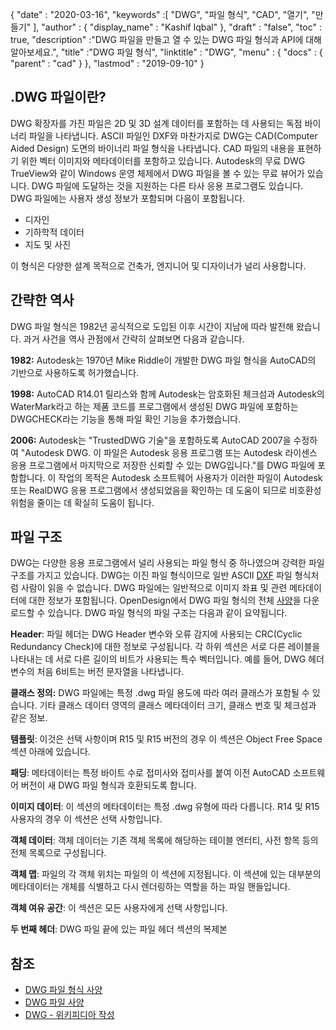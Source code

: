 {
  "date" : "2020-03-16",
  "keywords" :[ "DWG", "파일 형식", "CAD", "열기", "만들기" ],
  "author" : {
    "display_name" : "Kashif Iqbal"
},
  "draft" : "false",
  "toc" : true,
  "description" :"DWG 파일을 만들고 열 수 있는 DWG 파일 형식과 API에 대해 알아보세요.",
  "title" :"DWG 파일 형식",
  "linktitle" : "DWG",
  "menu" : {
    "docs" : {
      "parent" : "cad"
}
},
  "lastmod" : "2019-09-10"
}

## .DWG 파일이란?

DWG 확장자를 가진 파일은 2D 및 3D 설계 데이터를 포함하는 데 사용되는 독점 바이너리 파일을 나타냅니다. ASCII 파일인 DXF와 마찬가지로 DWG는 CAD(Computer Aided Design) 도면의 바이너리 파일 형식을 나타냅니다. CAD 파일의 내용을 표현하기 위한 벡터 이미지와 메타데이터를 포함하고 있습니다. Autodesk의 무료 DWG TrueView와 같이 Windows 운영 체제에서 DWG 파일을 볼 수 있는 무료 뷰어가 있습니다. DWG 파일에 도달하는 것을 지원하는 다른 타사 응용 프로그램도 있습니다. DWG 파일에는 사용자 생성 정보가 포함되며 다음이 포함됩니다.

* 디자인
* 기하학적 데이터
* 지도 및 사진

이 형식은 다양한 설계 목적으로 건축가, 엔지니어 및 디자이너가 널리 사용합니다.

## 간략한 역사 ##

DWG 파일 형식은 1982년 공식적으로 도입된 이후 시간이 지남에 따라 발전해 왔습니다. 과거 사건을 역사 관점에서 간략히 살펴보면 다음과 같습니다.

**1982:** Autodesk는 1970년 Mike Riddle이 개발한 DWG 파일 형식을 AutoCAD의 기반으로 사용하도록 허가했습니다.

**1998:** AutoCAD R14.01 릴리스와 함께 Autodesk는 암호화된 체크섬과 Autodesk의 WaterMark라고 하는 제품 코드를 프로그램에서 생성된 DWG 파일에 포함하는 DWGCHECK라는 기능을 통해 파일 확인 기능을 추가했습니다.

**2006:** Autodesk는 "TrustedDWG 기술"을 포함하도록 AutoCAD 2007을 수정하여 "Autodesk DWG. 이 파일은 Autodesk 응용 프로그램 또는 Autodesk 라이센스 응용 프로그램에서 마지막으로 저장한 신뢰할 수 있는 DWG입니다."를 DWG 파일에 포함합니다. 이 작업의 목적은 Autodesk 소프트웨어 사용자가 이러한 파일이 Autodesk 또는 RealDWG 응용 프로그램에서 생성되었음을 확인하는 데 도움이 되므로 비호환성 위험을 줄이는 데 확실히 도움이 됩니다.

## 파일 구조 ##

DWG는 다양한 응용 프로그램에서 널리 사용되는 파일 형식 중 하나였으며 강력한 파일 구조를 가지고 있습니다. DWG는 이진 파일 형식이므로 일반 ASCII [DXF](/ko/cad/dxf/) 파일 형식처럼 사람이 읽을 수 없습니다. DWG 파일에는 일반적으로 이미지 좌표 및 관련 메타데이터에 대한 정보가 포함됩니다. OpenDesign에서 DWG 파일 형식의 전체 [사양](https://www.opendesign.com/files/guestdownloads/OpenDesign_Specification_for_.dwg_files.pdf)을 다운로드할 수 있습니다. DWG 파일 형식의 파일 구조는 다음과 같이 요약됩니다.

**Header**: 파일 헤더는 DWG Header 변수와 오류 감지에 사용되는 CRC(Cyclic Redundancy Check)에 대한 정보로 구성됩니다. 각 하위 섹션은 서로 다른 레이블을 나타내는 데 서로 다른 길이의 비트가 사용되는 특수 벡터입니다. 예를 들어, DWG 헤더 변수의 처음 6비트는 버전 문자열을 나타냅니다.

**클래스 정의:** DWG 파일에는 특정 .dwg 파일 용도에 따라 여러 클래스가 포함될 수 있습니다. 기타 클래스 데이터 영역의 클래스 메타데이터 크기, 클래스 번호 및 체크섬과 같은 정보.

**템플릿**: 이것은 선택 사항이며 R15 및 R15 버전의 경우 이 섹션은 Object Free Space 섹션 아래에 있습니다.

**패딩**: 메타데이터는 특정 바이트 수로 접미사와 접미사를 붙여 이전 AutoCAD 소프트웨어 버전이 새 DWG 파일 형식과 호환되도록 합니다.

**이미지 데이터**: 이 섹션의 메타데이터는 특정 .dwg 유형에 따라 다릅니다. R14 및 R15 사용자의 경우 이 섹션은 선택 사항입니다.

**객체 데이터**: 객체 데이터는 기존 객체 목록에 해당하는 테이블 엔터티, 사전 항목 등의 전체 목록으로 구성됩니다.

**객체 맵**: 파일의 각 객체 위치는 파일의 이 섹션에 지정됩니다. 이 섹션에 있는 대부분의 메타데이터는 개체를 식별하고 다시 렌더링하는 역할을 하는 파일 핸들입니다.

**객체 여유 공간**: 이 섹션은 모든 사용자에게 선택 사항입니다.

**두 번째 헤더**: DWG 파일 끝에 있는 파일 헤더 섹션의 복제본

## 참조 ##

* [DWG 파일 형식 사양](https://www.opendesign.com/files/guestdownloads/OpenDesign_Specification_for_.dwg_files.pdf)
* [DWG 파일 사양](https://www.scan2cad.com/dwg/file-spec/)
* [DWG - 위키피디아 작성](https://en.wikipedia.org/wiki/.dwg)

